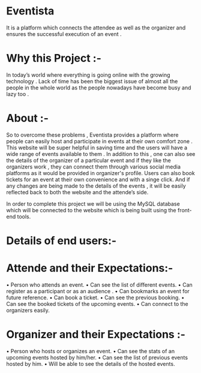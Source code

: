 # Eventista
It is a platform which connects the attendee as well as the organizer and ensures the successful execution of an event .



# Why this Project :-

In today’s world where everything is going online with the growing technology . Lack of time has been the biggest issue of almost all the people in the whole world as the people nowadays have become busy and lazy too . 

# About :-
So to overcome these problems , Eventista provides a platform where people can easily host and participate in events at their own comfort zone . This website will be super helpful in saving time and the users will have a wide range of events available to them . In addition to this , one can also see the details of the organizer of a particular event and if they like the organizers work , they can connect them through various social media platforms as it would be provided in organizer's profile. Users can also book tickets for an event at their own convenience and with a singe click. And if any changes are being made to the details of the events , it will be easily reflected back to both the website and the attende’s side. 

In order to complete this project we will be using the MySQL database which will be connected to the website which is being built using the front-end tools.

# Details of end users:-

# Attende and their Expectations:-

•	Person who attends an event.
•	Can see the list of different events.
•	Can register as a participant or as an audience .
•	 Can bookmarks an event for future reference.
•	 Can book a ticket. 
•	 Can see the previous booking.
•	 Can see the booked tickets of the upcoming events.
•	 Can connect to  the organizers easily. 




# Organizer and their Expectations :-

•	Person who hosts or organizes an event.
•	Can see the stats of an upcoming events hosted by him/her.
•	Can see the list of previous events hosted by him.
•	Will be able to see the details of the hosted events.
